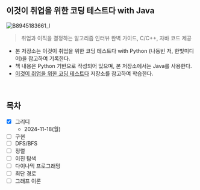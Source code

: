 ## 이것이 취업을 위한 코딩 테스트다 with Java
![B8945183661_l](https://github.com/user-attachments/assets/88d160e1-5920-419f-93bc-384fccc94083)

> 취업과 이직을 결정하는 알고리즘 인터뷰 완벽 가이드, C/C++, 자바 코드 제공

- 본 저장소는 이것이 취업을 위한 코딩 테스트다 with Python (나동빈 저, 한빛미디어)을 참고하여 기록한다.
- 책 내용은 Python 기반으로 작성되어 있으며, 본 저장소에서는 Java를 사용한다.
- [이것이 취업을 위한 코딩 테스트다](https://github.com/ndb796/python-for-coding-test) 저장소를 참고하여 학습한다.
<br/>

## 목차
- [x] 그리디
  - 2024-11-18(월) 
- [ ] 구현
- [ ] DFS/BFS
- [ ] 정렬
- [ ] 이진 탐색
- [ ] 다이나믹 프로그래밍
- [ ] 최단 경로
- [ ] 그래프 이론
